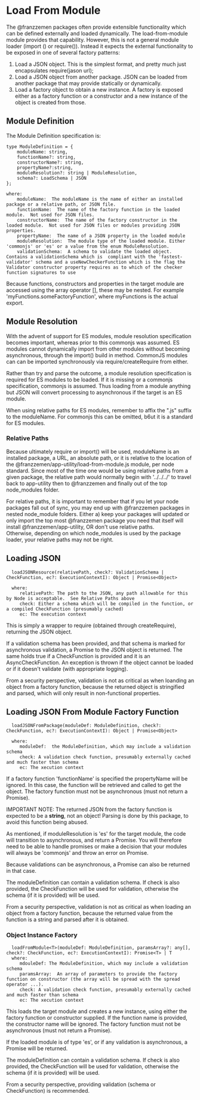# Load From Module

The @franzzemen packages often provide extensible functionality which can be defined externally and loaded dynamically.
The load-from-module module provides that capability. However, this is not a general module loader
(import () or require()). Instead it expects the external functionality to be exposed in one of several factory
patterns:

1. Load a JSON object. This is the simplest format, and pretty much just encapsulates require(jason url);
2. Load a JSON object from another package. JSON can be loaded from another package that may provide statically or
   dynamically.
3. Load a factory object to obtain a new instance. A factory is exposed either as a factory function or a constructor
   and a new instance of the object is created from those.

## Module Definition

The Module Definition specification is:

    type ModuleDefinition = {
        moduleName: string, 
        functionName?: string, 
        constructorName?: string, 
        propertyName?:string,
        moduleResolution?: string | ModuleResolution,
        schema?: LoadSchema | JSON
    };

    where:
        moduleName:  The moduleName is the name of either an installed package or a relative path, or JSON file.
        functionName:  The name of the factory function in the loaded module.  Not used for JSON files.  
        constructorName:  The name of the factory constructor in the loaded module.  Not used for JSON files or modules providing JSON properties.
        propertyName:  The name of a JSON property in the loaded module
        moduleResolution:  The module type of the loaded module. Either 'commonjs' or 'es' or a value from the enum ModuleResolution.
        validationSchema:  A schema to validate the loaded object.  Contains a validationSchema which is  compliant with the 'fastest-validator' schema and a useNewCheckerFunction which is the flag the Validator constructor property requires as to which of the checker function signatures to use

Because functions, constructors and properties in the target module are accessed using the array operator [], these 
may be nested.  For example 'myFunctions.someFactoryFunction', where myFunctions is the actual export.

## Module Resolution
With the advent of support for ES modules, module resolution specification becomes important, whereas prior to this
commonjs was assumed. ES modules cannot dynamically import from other modules without becoming asynchronous, through the
import() build in method. CommonJS modules can can be imported synchronously via require/createRequire from either.

Rather than try and parse the outcome, a module resolution specification is required for ES modules to be loaded. If it
is missing or a commonjs specification, commonjs is assumed. Thus loading from a module anything but JSON will convert
processing to asynchronous if the target is an ES module.

When using relative paths for ES modules, remember to affix the ".js" suffix to the moduleName.  For commonjs this 
can be omitted, b6ut it is a standard for ES modules.

### Relative Paths
Because ultimately require or import() will be used, moduleName is an installed package, a URL, an absolute path, or it
is relative to the location of the @franzzemen/app-utility/load-from-module.js module, per node standard. Since most of
the time one would be using relative paths from a given package, the relative path would normally begin with '../../../'
to travel back to app-utility then to @franzzemen and finally out of the top node_modules folder.

For relative paths, it is important to remember that if you let your node packages fall out of sync, you may end up with
@franzzemen packages in nested node_module folders. Either a) keep your packages will updated or only import the top
most @franzzemen package you need that itself will install @franzzemen/app-utility, OR don't use relative paths.  
Otherwise, depending on which node_modules is used by the package loader, your relative paths may not be right. 

## Loading JSON

      loadJSONResource(relativePath, check?: ValidationSchema | CheckFunction, ec?: ExecutionContextI): Object | Promise<Object>

      where:
         relativePath: The path to the JSON, any path allowable for this by Node is acceptable.  See Relative Paths above
         check: Either a schema which will be compiled in the function, or a compiled CheckFunction (presumably cached)
         ec: The execution context

This is simply a wrapper to require (obtained through createRequire), returning the JSON object.  

If a validation schema has been provided, and that schema is marked for asynchronous validation, a Promise to the JSON 
object is returned.  The same holds true if a CheckFunction is provided and it is an AsyncCheckFunction.  An exception is 
thrown if the object cannot be loaded or if it doesn't validate (with appropriate logging).

From a security perspective, validation is not as critical as when loanding an object from a factory function, because 
the returned object is stringified and parsed, which will only result in non-functional properties.

## Loading JSON From Module Factory Function

      loadJSONFromPackage(moduleDef: ModuleDefinition, check?: CheckFunction, ec?: ExecutionContextI): Object | Promise<Object>

      where:
         moduleDef:  the ModuleDefinition, which may include a validation schema
         check: A validation check function, presumably externally cached and much faster than schema
         ec: The xecution context
         

If a factory function 'functionName' is specified the propertyName will be ignored.  In this case, the function will 
be retrieved and called to get the object.  The factory function must not be asynchronous (must not return a Promise).

IMPORTANT NOTE:  The returned JSON from the factory function is expected to be a **string**, not an object! Parsing 
is done by this package, to avoid this function being abused.

As mentioned, if moduleResolution is 'es' for the target module, the code will transition to asynchronous, and 
return a Promise.  You will therefore need to be able to handle promises or make a decision that your modules will 
always be 'commonjs' and throw an error on Promise.

Because validations can be asynchronous, a Promise can also be returned in that case.

The moduleDefinition can contain a validation schema.  If check is also provided, the CheckFunction will be used 
for validation, otherwise the schema (if it is provided) will be used.

From a security perspective, validation is not as critical as when loading an object from a factory function, because
the returned value from the function is a string and parsed after it is obtained.

### Object Instance Factory

      loadFromModule<T>(moduleDef: ModuleDefinition, paramsArray?: any[], check?: CheckFunction, ec?: ExecutionContextI): Promise<T> | T 
      where:
         mdouleDef: The ModuleDefinition, which may include a validation schema
         paramsArray:  An array of parameters to provide the factory function on constructor (the array will be spread with the spread operator ...).
         check: A validation check function, presumably externally cached and much faster than schema
         ec: The xecution context

This loads the target module and creates a new instance, using either the factory function or constructor supplied.  If
the function name is provided, the constructor name will be ignored.  The factory function  must not be asynchronous (must not 
return a Promise).

If the loaded module is of type 'es', or if any validation is asynchronous, a Promise will be returned.

The moduleDefinition can contain a validation schema.  If check is also provided, the CheckFunction will be used
for validation, otherwise the schema (if it is provided) will be used.

From a security perspective, providing validation (schema or CheckFunction) is recommended.  

